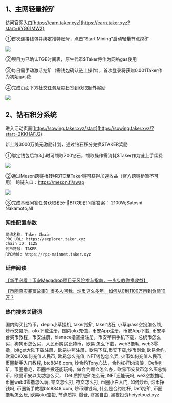 ## 1、主网轻量挖矿
访问官网入口[https://earn.taker.xyz](https://earn.taker.xyz?start=9YG61MW2)

①首次连接钱包并绑定推特账号，点击"Start Mining"启动轻量节点挖矿

[![](https://307e939.webp.li/20250416190013453.png)](https://btc8848.com/top-10-exchanges)

②项目方已确认TGE时间表，原生代币$Taker将作为网络gas使用

③每日需手动激活挖矿（需钱包确认链上操作），首次登录将获赠0.001Taker作为初始gas费

④完成页面下方社交任务及每日签到获取额外奖励

[![](https://307e939.webp.li/20250416185530509.png)](https://btc8848.com/top-10-exchanges)


## 2、钻石积分系统
进入活动页面[https://sowing.taker.xyz/start](https://sowing.taker.xyz/?start=2KKHAFJ2)

新上线3000万美元激励计划，通过钻石积分兑换$TAKER奖励

 ①绑定钱包后每3小时可领取200钻石，领取操作需消耗$Taker作为链上手续费

 [![](https://307e939.webp.li/20250416191031917.png)](https://btc8848.com/top-10-exchanges)


 ②通过Meson跨链桥转移BTC至Taker链可获得加速收益（官方跨链桥暂不可用）
跨链入口：https://meson.fi/swap

[![](https://307e939.webp.li/20250416191100094.png)](https://btc8848.com/top-10-exchanges)

③完成基础问答任务获取积分
🔸BTC知识问答答案：
2100W;Satoshi Nakamoto;all


### 网络配置参数
```
网络名称: Taker Chain
PRC URL: https://explorer.taker.xyz
Chain ID: 1125
代币符号: TAKER
RPC地址: https://rpc-mainnet.taker.xyz
```



### 延伸阅读
[【新手必看！币安Megadrop项目无风险参与指南，一步步教你撸收益】](https://btc8848.com/bianace-megadrop/)

[【币圈真实暴富故事】很多人问我，炒币这么多年，如何从0到1100万再到负债10万？](https://heiyetouzi.xyz/biquanstory001/)


###  热门搜索关键词
国内购买比特币，depin小草挂机, taker挖矿, taker钻石, 小草grass空投怎么领, 炒币交易所，okx下载注册，国内okx充值，币安App注册，币安App下载, 币安平台买币教程，币安注册，bianace撸空投注册，币安苹果手机下载，总统币怎么买，狗狗币怎么买，人民币购买比特币，欧易 怎么下载，web3撸毛, web3零撸，bitget大陆下载注册，欧易护照注册，欧易下载,币安下载,炒币副业,欧易合约, 欧易OKX如何充值人民币, 欧易怎么充值, NFT钱包怎么弄, 火币如何充值人民币, 币圈新手入门教程, btc8848.com, 炒合约Tony心法，合约杠杆bit浪浪，Defi挖矿，币圈撸毛，币圈空投还能玩吗，做合约爆仓怎么办，欧易币安货币怎么买总统币，欧易币安以太坊怎么买， Defi质押挖矿怎么玩, NFT还能玩吗, we3空投撸毛, 币圈web3零撸怎么玩, 铭文怎么打, 符文怎么打, 币圈小白入门, 如何炒币, 炒币挣钱吗, 币圈新手教程btc8848.com, 炒币赚钱吗, 什么是合约杠杆, Defi挖矿, 币圈撸毛怎么玩, 欧易okx空投, 节点质押, 爆仓, 财富自由, 黑夜投资heiyetouzi.xyz
